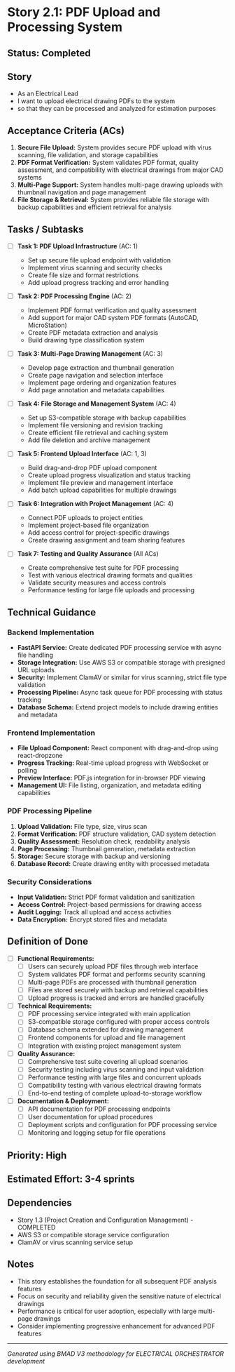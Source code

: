 # Story 2.1: PDF Upload and Processing System

## Status: Completed

## Story

- As an Electrical Lead
- I want to upload electrical drawing PDFs to the system
- so that they can be processed and analyzed for estimation purposes

## Acceptance Criteria (ACs)

1. **Secure File Upload:** System provides secure PDF upload with virus scanning, file validation, and storage capabilities
2. **PDF Format Verification:** System validates PDF format, quality assessment, and compatibility with electrical drawings from major CAD systems
3. **Multi-Page Support:** System handles multi-page drawing uploads with thumbnail navigation and page management
4. **File Storage & Retrieval:** System provides reliable file storage with backup capabilities and efficient retrieval for analysis

## Tasks / Subtasks

- [ ] **Task 1: PDF Upload Infrastructure** (AC: 1)
  - Set up secure file upload endpoint with validation
  - Implement virus scanning and security checks
  - Create file size and format restrictions
  - Add upload progress tracking and error handling

- [ ] **Task 2: PDF Processing Engine** (AC: 2)
  - Implement PDF format verification and quality assessment
  - Add support for major CAD system PDF formats (AutoCAD, MicroStation)
  - Create PDF metadata extraction and analysis
  - Build drawing type classification system

- [ ] **Task 3: Multi-Page Drawing Management** (AC: 3)
  - Develop page extraction and thumbnail generation
  - Create page navigation and selection interface
  - Implement page ordering and organization features
  - Add page annotation and metadata capabilities

- [ ] **Task 4: File Storage and Management System** (AC: 4)
  - Set up S3-compatible storage with backup capabilities
  - Implement file versioning and revision tracking
  - Create efficient file retrieval and caching system
  - Add file deletion and archive management

- [ ] **Task 5: Frontend Upload Interface** (AC: 1, 3)
  - Build drag-and-drop PDF upload component
  - Create upload progress visualization and status tracking
  - Implement file preview and management interface
  - Add batch upload capabilities for multiple drawings

- [ ] **Task 6: Integration with Project Management** (AC: 4)
  - Connect PDF uploads to project entities
  - Implement project-based file organization
  - Add access control for project-specific drawings
  - Create drawing assignment and team sharing features

- [ ] **Task 7: Testing and Quality Assurance** (All ACs)
  - Create comprehensive test suite for PDF processing
  - Test with various electrical drawing formats and qualities
  - Validate security measures and access controls
  - Performance testing for large file uploads and processing

## Technical Guidance

### Backend Implementation
- **FastAPI Service:** Create dedicated PDF processing service with async file handling
- **Storage Integration:** Use AWS S3 or compatible storage with presigned URL uploads
- **Security:** Implement ClamAV or similar for virus scanning, strict file type validation
- **Processing Pipeline:** Async task queue for PDF processing with status tracking
- **Database Schema:** Extend project models to include drawing entities and metadata

### Frontend Implementation
- **File Upload Component:** React component with drag-and-drop using react-dropzone
- **Progress Tracking:** Real-time upload progress with WebSocket or polling
- **Preview Interface:** PDF.js integration for in-browser PDF viewing
- **Management UI:** File listing, organization, and metadata editing capabilities

### PDF Processing Pipeline
1. **Upload Validation:** File type, size, virus scan
2. **Format Verification:** PDF structure validation, CAD system detection
3. **Quality Assessment:** Resolution check, readability analysis
4. **Page Processing:** Thumbnail generation, metadata extraction
5. **Storage:** Secure storage with backup and versioning
6. **Database Record:** Create drawing entity with processed metadata

### Security Considerations
- **Input Validation:** Strict PDF format validation and sanitization
- **Access Control:** Project-based permissions for drawing access
- **Audit Logging:** Track all upload and access activities
- **Data Encryption:** Encrypt stored files and metadata

## Definition of Done

- [ ] **Functional Requirements:**
  - [ ] Users can securely upload PDF files through web interface
  - [ ] System validates PDF format and performs security scanning
  - [ ] Multi-page PDFs are processed with thumbnail generation
  - [ ] Files are stored securely with backup and retrieval capabilities
  - [ ] Upload progress is tracked and errors are handled gracefully

- [ ] **Technical Requirements:**
  - [ ] PDF processing service integrated with main application
  - [ ] S3-compatible storage configured with proper access controls
  - [ ] Database schema extended for drawing management
  - [ ] Frontend components for upload and file management
  - [ ] Integration with existing project management system

- [ ] **Quality Assurance:**
  - [ ] Comprehensive test suite covering all upload scenarios
  - [ ] Security testing including virus scanning and input validation
  - [ ] Performance testing with large files and concurrent uploads
  - [ ] Compatibility testing with various electrical drawing formats
  - [ ] End-to-end testing of complete upload-to-storage workflow

- [ ] **Documentation & Deployment:**
  - [ ] API documentation for PDF processing endpoints
  - [ ] User documentation for upload procedures
  - [ ] Deployment scripts and configuration for PDF processing service
  - [ ] Monitoring and logging setup for file operations

## Priority: High

## Estimated Effort: 3-4 sprints

## Dependencies
- Story 1.3 (Project Creation and Configuration Management) - COMPLETED
- AWS S3 or compatible storage service configuration
- ClamAV or virus scanning service setup

## Notes
- This story establishes the foundation for all subsequent PDF analysis features
- Focus on security and reliability given the sensitive nature of electrical drawings
- Performance is critical for user adoption, especially with large multi-page drawings
- Consider implementing progressive enhancement for advanced PDF features

---

*Generated using BMAD V3 methodology for ELECTRICAL ORCHESTRATOR development*